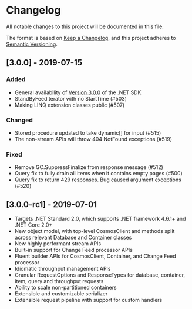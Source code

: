 # Changelog

All notable changes to this project will be documented in this file.

The format is based on [Keep a Changelog](https://keepachangelog.com/en/1.0.0/),
and this project adheres to [Semantic Versioning](https://semver.org/spec/v2.0.0.html).

## [3.0.0] - 2019-07-15

### Added

- General availability of [Version 3.0.0](https://www.nuget.org/packages/Microsoft.Azure.Cosmos/) of the .NET SDK
- StandByFeedIterator with no StartTime (#503)
- Making LINQ extension classes public (#507)

### Changed

- Stored procedure updated to take dynamic[] for input (#515)
- The non-stream APIs will throw 404 NotFound exceptions (#519)

### Fixed

- Remove GC.SuppressFinalize from response message (#512)
- Query fix to fully drain all items when it contains empty pages (#500)
- Query fix to return 429 responses. Bug caused argument exceptions (#520)

## [3.0.0-rc1] - 2019-07-01

- Targets .NET Standard 2.0, which supports .NET framework 4.6.1+ and .NET Core 2.0+
- New object model, with top-level CosmosClient and methods split across relevant Database and Container classes
- New highly performant stream APIs
- Built-in support for Change Feed processor APIs
- Fluent builder APIs for CosmosClient, Container, and Change Feed processor
- Idiomatic throughput management APIs
- Granular RequestOptions and ResponseTypes for database, container, item, query and throughput requests
- Ability to scale non-partitioned containers
- Extensible and customizable serializer
- Extensible request pipeline with support for custom handlers
